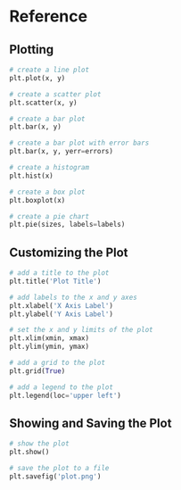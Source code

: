 # Reference

## Plotting

```python
# create a line plot
plt.plot(x, y)

# create a scatter plot
plt.scatter(x, y)

# create a bar plot
plt.bar(x, y)

# create a bar plot with error bars
plt.bar(x, y, yerr=errors)

# create a histogram
plt.hist(x)

# create a box plot
plt.boxplot(x)

# create a pie chart
plt.pie(sizes, labels=labels)
```

## Customizing the Plot

```python
# add a title to the plot
plt.title('Plot Title')

# add labels to the x and y axes
plt.xlabel('X Axis Label')
plt.ylabel('Y Axis Label')

# set the x and y limits of the plot
plt.xlim(xmin, xmax)
plt.ylim(ymin, ymax)

# add a grid to the plot
plt.grid(True)

# add a legend to the plot
plt.legend(loc='upper left')
```
## Showing and Saving the Plot

```python
# show the plot
plt.show()

# save the plot to a file
plt.savefig('plot.png')
```
